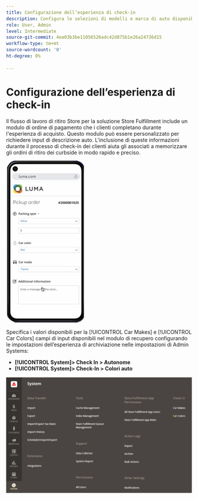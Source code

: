 ```yaml
---
title: Configurazione dell’esperienza di check-in
description: Configura le selezioni di modelli e marca di auto disponibili per i clienti di ritiro curbside quando completano il modulo di ordine di prelievo.
role: User, Admin
level: Intermediate
source-git-commit: 4ea03b3be11056526adc42d875b1e26a24736d15
workflow-type: tm+mt
source-wordcount: '0'
ht-degree: 0%

---
```



# Configurazione dell’esperienza di check-in

Il flusso di lavoro di ritiro Store per la soluzione Store Fulfillment include un modulo di ordine di pagamento che i clienti completano durante l&#39;esperienza di acquisto. Questo modulo può essere personalizzato per richiedere input di descrizione auto. L&#39;inclusione di queste informazioni durante il processo di check-in dei clienti aiuta gli associati a memorizzare gli ordini di ritiro dei curbside in modo rapido e preciso.

![[!DNL Check-In Experience Car Make] e [!DNL Model] impostazioni per il ritiro a terra](assets/checkin-system-settings-car-options.png)

Specifica i valori disponibili per la [!UICONTROL Car Makes] e [!UICONTROL Car Colors] campi di input disponibili nel modulo di recupero configurando le impostazioni dell’esperienza di archiviazione nelle impostazioni di Admin Systems:

- **[!UICONTROL System]> Check In > Autonome**
- **[!UICONTROL System]> Check-In > Colori auto**

![[!DNL Check-In Experience system configuration for curbside pickup]](assets/check-in-experience-system-config.png)







